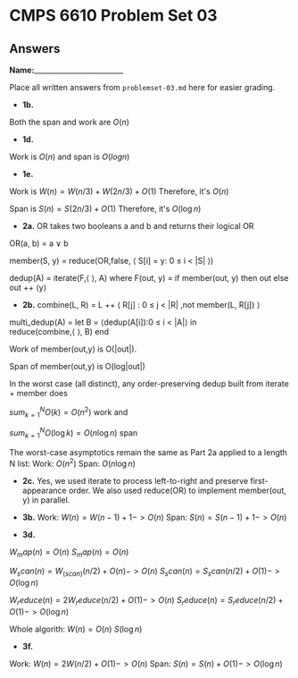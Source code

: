 # CMPS 6610 Problem Set 03
## Answers

**Name:**_________________________


Place all written answers from `problemset-03.md` here for easier grading.




- **1b.**

Both the span and work are $O(n)$



- **1d.**


Work is $O(n)$ and span is $O(log n)$


- **1e.**

Work is $W(n)= W(n/3)+W(2n/3)+O(1)$ Therefore, it's $O(n)$

Span is $S(n)= S(2n/3)+O(1)$ Therefore, it's $O(\log n)$

- **2a.**
OR takes two booleans a and b and returns their logical OR

OR(a, b) = a ∨ b

member(S, y) =
  reduce(OR,false, ⟨ S[i] = y: 0 ≤ i < |S| ⟩)

dedup(A) =
  iterate(F,⟨ ⟩, A)
  where F(out, y) =
      if member(out, y) then 
        out
      else 
        out ++ ⟨y⟩

- **2b.**
combine(L, R) =
  L ++ ⟨ R[j] : 0 ≤ j < |R| ,not member(L, R[j]) ⟩

multi_dedup(A) =
  let 
    B = ⟨dedup(A[i]):0 ≤ i < |A|⟩
  in  
    reduce(combine,⟨ ⟩, B)
  end


Work of member(out,y) is O(|out|).

Span of member(out,y) is O(log|out|)

In the worst case (all distinct), any order-preserving dedup built from iterate + member does

$sum_{k=1}^{N} O(k) = O(n^2)$ work and 

$sum_{k=1}^{N} O(\log k) = O(n \log n)$ span

The worst-case asymptotics remain the same as Part 2a applied to a length N list:
Work: $O(n^2)$
Span: $O(n\log n)$

- **2c.**
Yes, we used iterate to process left-to-right and preserve first-appearance order. We also used reduce(OR) to implement member(out, y) in parallel.

- **3b.**
Work: $W(n)=W(n-1)+1 -> O(n)$
Span: $S(n)=S(n-1)+1 -> O(n)$

- **3d.**

$W_map(n) = O(n)$
$S_map(n) = O(n)$

$W_scan(n) = W_(scan)(n/2)+O(n) -> O(n)$
$S_scan(n) = S_scan(n/2)+O(1) -> O(\log n)$

$W_reduce(n) = 2W_reduce(n/2)+O(1) -> O(n)$
$S_reduce(n) = S_reduce(n/2)+O(1) -> O(\log n)$

Whole algorith: 
$W(n)=O(n)$
$S(\log n)$


- **3f.**

Work: $W(n) = 2W(n/2)+O(1) -> O(n)$
Span: $S(n) = S(n)+O(1) -> O(\log n)$



